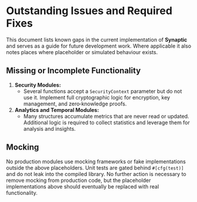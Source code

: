 # Outstanding Issues and Required Fixes

This document lists known gaps in the current implementation of **Synaptic** and
serves as a guide for future development work.  Where applicable it also notes
places where placeholder or simulated behaviour exists.

## Missing or Incomplete Functionality

1. **Security Modules:**
   - Several functions accept a `SecurityContext` parameter but do not use it.
     Implement full cryptographic logic for encryption, key management, and
     zero‑knowledge proofs.
2. **Analytics and Temporal Modules:**
   - Many structures accumulate metrics that are never read or updated.
     Additional logic is required to collect statistics and leverage them for
     analysis and insights.

## Mocking

No production modules use mocking frameworks or fake implementations outside the
above placeholders.  Unit tests are gated behind `#[cfg(test)]` and do not leak
into the compiled library.  No further action is necessary to remove mocking from
production code, but the placeholder implementations above should eventually be
replaced with real functionality.


